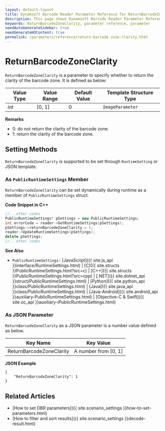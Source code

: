 ```yaml
---
layout: default-layout
title: Dynamsoft Barcode Reader Parameter Reference for ReturnBarcodeZoneClarity
description: This page shows Dynamsoft Barcode Reader Parameter Reference for ReturnBarcodeZoneClarity.
keywords: ReturnBarcodeZoneClarity, parameter reference, parameter
needAutoGenerateSidebar: true
needGenerateH3Content: true
permalink: /parameters/reference/return-barcode-zone-clarity.html
---
```



# ReturnBarcodeZoneClarity 

`ReturnBarcodeZoneClarity` is a parameter to specify whether to return the clarity of the barcode zone. It is defined as below:

| Value Type | Value Range | Default Value | Template Structure Type |
| ---------- | ----------- | ------------- | ----------------------- |
| *int* | [0, 1] | 0 | `ImageParameter` |


**Remarks**  
- 0: do not return the clarity of the barcode zone.
- 1: return the clarity of the barcode zone.


    
## Setting Methods
`ReturnBarcodeZoneClarity` is supported to be set through `RuntimeSetting` or JSON template.

### As `PublicRuntimeSettings` Member
`ReturnBarcodeZoneClarity` can be set dynamically during runtime as a member of `PublicRuntimeSettings` struct.


**Code Snippet in C++**
```cpp
//...other codes
PublicRuntimeSettings* pSettings = new PublicRuntimeSettings;
int errorCode = reader->GetRuntimeSettings(pSettings);
pSettings->returnBarcodeZoneClarity = 1;
reader->UpdateRuntimeSettings(pSettings);
delete pSettings;
//...other codes
```


**See Also**      
- `PublicRuntimeSettings:` [JavaScript]({{ site.js_api }}interface/RuntimeSettings.html) \| [C]({{ site.structs }}PublicRuntimeSettings.html?src=c) \| [C++]({{ site.structs }}PublicRuntimeSettings.html?src=cpp) \| [.NET]({{ site.dotnet_api }}struct/PublicRuntimeSettings.html) \| [Python]({{ site.python_api }}class/PublicRuntimeSettings.html) \| [Java]({{ site.java_api }}class/PublicRuntimeSettings.html) \| [Java-Android]({{ site.android_api }}auxiliary-PublicRuntimeSettings.html) \| [Objective-C & Swift]({{ site.oc_api }}auxiliary-iPublicRuntimeSettings.html)


### As JSON Parameter
`ReturnBarcodeZoneClarity` as a JSON parameter is a number value defined as below.   

| Key Name | Key Value |
| -------- | --------- |
| ReturnBarcodeZoneClarity | A number from [0, 1] |


**JSON Example**   
```
{
    "ReturnBarcodeZoneClarity": 1
}
```


<!--
## Impacts on Performance
### Speed
Disabling `ReturnBarcodeZoneClarity` may improve the Speed.

### Read Rate
`ReturnBarcodeZoneClarity` has no influence on the Read Rate.

### Accuracy
`ReturnBarcodeZoneClarity` has no influence on the Accuracy.

-->
## Related Articles
- [How to set DBR parameters]({{ site.scenario_settings }}how-to-set-parameters.html)
- [How to filter and sort results]({{ site.scenario_settings }}decode-result.html)
